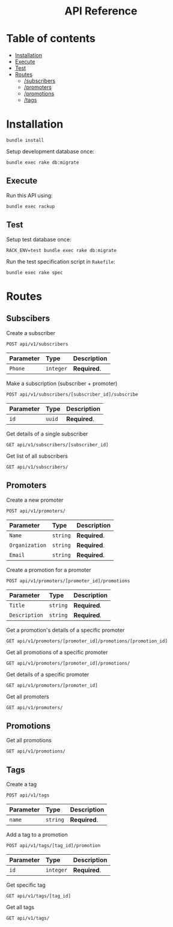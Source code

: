 <h1 align="center">API Reference</h1>

Table of contents
=================

* [Installation](#installation)
* [Execute](#execute)
* [Test](#test)
* [Routes](#routes)
  * [/subscribers](#subscribers)
  * [/promoters](#promoters)
  * [/promotions](#promotions)
  * [/tags](#tags)

Installation
============

```shell
bundle install
```

Setup development database once:

```shell
bundle exec rake db:migrate
```

## Execute

Run this API using:

```shell
bundle exec rackup
```

## Test

Setup test database once:

```shell
RACK_ENV=test bundle exec rake db:migrate
```

Run the test specification script in `Rakefile`:

```shell
bundle exec rake spec
```

Routes
============

## Subscibers

Create a subscriber

```http
POST api/v1/subscribers
```

| Parameter      | Type      | Description   |
| :------------- | :---------| :------------ |
| `Phone`        | `integer` | **Required**. |

Make a subscription (subscriber + promoter)

```http
POST api/v1/subscribers/[subscriber_id]/subscribe
```

| Parameter | Type      | Description   |
| :-------- | :-------- | :------------ |
| `id`      | `uuid`    | **Required**. |


Get details of a single subscriber

```http
GET api/v1/subscribers/[subscriber_id]
```

Get list of all subscribers

```http
GET api/v1/subscribers/
```

## Promoters

Create a new promoter

```http
POST api/v1/promoters/
```

| Parameter      | Type     | Description   |
| :------------- | :------- | :------------ |
| `Name`         | `string` | **Required**. |
| `Organization` | `string` | **Required**. |
| `Email`        | `string` | **Required**. |

Create a promotion for a promoter

```http
POST api/v1/promoters/[promoter_id]/promotions
```

| Parameter       | Type     | Description   |
| :-------------- | :------- | :------------ |
| `Title`         | `string` | **Required**. |
| `Description`   | `string` | **Required**. |

Get a promotion's details of a specific promoter

```http
GET api/v1/promoters/[promoter_id]/promotions/[promotion_id]
```

Get all promotions of a specific promoter

```http
GET api/v1/promoters/[promoter_id]/promotions/
```

Get details of a specific promoter

```http
GET api/v1/promoters/[promoter_id]
```

Get all promoters

```http
GET api/v1/promoters/
```

## Promotions

Get all promotions

```http
GET api/v1/promotions/
```

## Tags

Create a tag

```http
POST api/v1/tags
```

| Parameter | Type     | Description   |
| :-------- | :------- | :------------ |
| `name`    | `string` | **Required**. |

Add a tag to a promotion

```http
POST api/v1/tags/[tag_id]/promotion
```

| Parameter | Type      | Description   |
| :-------- | :-------- | :------------ |
| `id`      | `integer` | **Required**. |

Get specific tag

```http
GET api/v1/tags/[tag_id]
```

Get all tags

```http
GET api/v1/tags/
```
